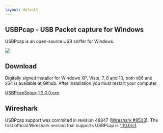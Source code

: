 ```yaml
---
layout: default
---
```


USBPcap - USB Packet capture for Windows
----------------------------------------

USBPcap is an open-source USB sniffer for Windows.

 [![](tour/stdin_capture_small.png)](tour/stdin_capture.png "Screenshot") 

Download
--------

Digitally signed installer for Windows XP, Vista, 7, 8 and 10, both x86 and x64 is available at Github. After installation you must restart your computer.

[USBPcapSetup-1.3.0.0.exe](thankyou.html?file=1.3.0.0/USBPcapSetup-1.3.0.0.exe)

Wireshark
---------

USBPcap support was commited in revision 48847 ([Wireshark #8503](https://bugs.wireshark.org/bugzilla/show_bug.cgi?id=8503)). The first official Wireshark version that supports USBPcap is [1.10.0rc1](http://www.wireshark.org/download.html#development_release).

